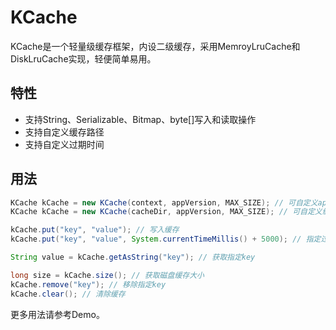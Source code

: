 # KCache

KCache是一个轻量级缓存框架，内设二级缓存，采用MemroyLruCache和DiskLruCache实现，轻便简单易用。

## 特性
* 支持String、Serializable、Bitmap、byte[]写入和读取操作
* 支持自定义缓存路径
* 支持自定义过期时间

## 用法
```java
KCache kCache = new KCache(context, appVersion, MAX_SIZE); // 可自定义appVersion，改变后Disk缓存失效
KCache kCache = new KCache(cacheDir, appVersion, MAX_SIZE); // 可自定义缓存目录

kCache.put("key", "value"); // 写入缓存
kCache.put("key", "value", System.currentTimeMillis() + 5000); // 指定过期时间，5秒后过期

String value = kCache.getAsString("key"); // 获取指定key

long size = kCache.size(); // 获取磁盘缓存大小
kCache.remove("key"); // 移除指定key
kCache.clear(); // 清除缓存
```

更多用法请参考Demo。
